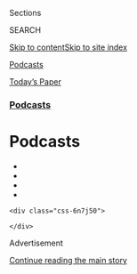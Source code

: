 <div id="app">

<div>

<div class="NYTAppHideMasthead css-zz1s19 e1suatyy0">

<div class="section css-ui9rw0 e1suatyy2">

<div class="css-11hrj97 er09x8g0">

<div class="css-6n7j50">

</div>

<span class="css-1dv1kvn">Sections</span>

<div class="css-10488qs">

<span class="css-1dv1kvn">SEARCH</span>

</div>

[Skip to content](#site-content)[Skip to site
index](#site-index)

</div>

<div id="masthead-section-label" class="css-1fnb9ct eaxe0e00">

[Podcasts](https://www.nytimes3xbfgragh.onion/spotlight/podcasts)

</div>

<div class="css-10698na e1huz5gh0">

</div>

</div>

<div id="masthead-bar-one" class="section hasLinks css-15hmgas e1csuq9d3">

<div class="css-uqyvli e1csuq9d0">

</div>

<div class="css-1uqjmks e1csuq9d1">

</div>

<div class="css-9e9ivx">

[](https://myaccount.nytimes3xbfgragh.onion/auth/login?response_type=cookie&client_id=vi)

</div>

<div class="css-1bvtpon e1csuq9d2">

[Today’s
Paper](https://www.nytimes3xbfgragh.onion/section/todayspaper)

</div>

</div>

</div>

</div>

<div data-aria-hidden="false">

<div id="site-content" data-role="main">

<div id="collection-podcasts" class="section css-15h4p1b e9abtgs0">

<div class="css-1j21atc e1svk9qx1">

<div class="css-fmiefx e1svk9qx2">

<div class="css-1hk7r2m eu54l5x0">

<div id="sponsor-wrapper" class="css-7a1pgi eaca97t0" type="sponsor" hidden="">

<div id="sponsor-slug" class="css-1l4mleb eaca97t1" hidden="">

Supported by

</div>

[Continue reading the main
story](#after-sponsor)

<div id="sponsor" class="ad sponsor-wrapper" style="text-align:left;height:100%;display:block">

</div>

<div id="after-sponsor">

</div>

</div>

</div>

### <span class="css-hue6tr ezz4tcd1">[Podcasts](/spotlight/podcasts)</span>

</div>

<div class="css-nfcc9b e1svk9qx3">

<div class="css-vl9dhg e1svk9qx5">

<div class="css-1nrhkj6 e1svk9qx6">

# Podcasts

<div class="follow-button-placeholder" data-collection-id="">

</div>

<div class="css-d8bdto" data-role="toolbar" data-aria-label="Social Media Share buttons, Save button, and Comments Panel with current comment count" data-testid="share-tools">

  - 
  - 
  - 
  - 
    
    <div class="css-6n7j50">
    
    </div>

</div>

</div>

</div>

</div>

<div id="subheader-wrapper" class="css-1kieyps eaca97t0" type="subheader">

<div id="subheader-slug" class="css-1tag3rd eaca97t1">

Advertisement

</div>

[Continue reading the main
story](#after-subheader)

<div id="subheader" class="ad subheader-wrapper" style="text-align:center;height:100%;display:block">

</div>

<div id="after-subheader">

</div>

</div>

</div>

<div class="css-4svvz1 ekkqrpp0">

<div id="collection-highlights-container" class="section css-18l1u7x e46isfb1">

<div class="template-1 css-gfgt40 ekkqrpp1">

## Highlights

1.  ![<span class="css-kvjpws e1oaj3zl2"><span class="css-1dv1kvn">Credit</span>Chris
    Creese for The New York
    Times</span>](https://static01.graylady3jvrrxbe.onion/images/2020/07/30/us/politics/04daily/merlin_175126236_6c5d937a-ab38-460a-87aa-892bfd358495-jumbo.jpg)
    
    <div class="css-gjijuv">
    
    ### The Daily
    
    ## [Is the U.S. Ready to Vote by Mail?](/2020/08/04/podcasts/the-daily/mail-in-voting-president-trump.html)
    
    What we’ve learned from the very different experiences of two
    states, Georgia and
    Montana.
    
    <span class="css-me3p27"></span>
    
    </div>

2.  ![<span class="css-1nk1g0h e1oaj3zl2"><span class="css-1dv1kvn">Credit</span>Brian
    Rea</span>](https://static01.graylady3jvrrxbe.onion/images/2017/01/27/fashion/29modern/29modern-videoLarge.jpg)
    
    <div class="css-10wtrbd">
    
    ### Modern Love Podcast
    
    ## [Modern Love Podcast: Zawe Ashton Reads ‘Confronting Race, Religion and Her Heart’](/2020/06/24/style/modern-love-podcast-zawe-ashton.html)
    
    The “Velvet Buzzsaw” actress reads an essay about interracial
    relationships and
    self-acceptance.
    
    <span class="css-me3p27"></span>
    
    </div>

3.  ![<span class="css-1nk1g0h e1oaj3zl2"><span class="css-1dv1kvn">Credit</span></span>](https://static01.graylady3jvrrxbe.onion/images/2020/05/30/podcasts/rabbit-hole-album-art-article-pages/rabbit-hole-album-art-article-pages-videoLarge-v3.jpg)
    
    <div class="css-10wtrbd">
    
    ### Rabbit Hole
    
    ## [Eight: ‘We Go All’](/2020/06/04/podcasts/rabbit-hole-qanon-youtube-tiktok-virus.html)
    
    One QAnon believer’s journey through faith and loss — and what
    becomes of reality as we move
    online.
    
    <span class="css-me3p27"></span>
    
    </div>

4.  ![<span class="css-1nk1g0h e1oaj3zl2"><span class="css-1dv1kvn">Credit</span>Davide
    Barco</span>](https://static01.graylady3jvrrxbe.onion/images/2020/07/22/sports/00Baseball-Preview-copy/00Baseball-Preview-videoLarge.jpg)
    
    <div class="css-10wtrbd">
    
    ### the daily newsletter
    
    ## [Life Without Sports?](/2020/07/31/podcasts/daily-newsletter-baseball-season-serial.html)
    
    It’s “deeply boring,” our producer
    reports.
    
    <span class="css-me3p27"></span><span class="css-1dydysp e4e4i5l3"></span><span class="css-9voj2j">By
    <span class="css-1baulvz last-byline" itemprop="name">Daniel
    Guillemette</span></span>
    
    </div>

</div>

</div>

<div id="mid1-wrapper" class="css-1mn4oms eaca97t0" type="rank">

<div id="mid1-slug" class="css-1tag3rd eaca97t1">

Advertisement

</div>

[Continue reading the main
story](#after-mid1)

<div id="mid1" class="ad mid1-wrapper" style="text-align:center;height:100%;display:block">

</div>

<div id="after-mid1">

</div>

</div>

<div class="section 4-band css-jhqenn ep7jkp60">

## [The Daily](/column/the-daily)

[More in The Daily
    »](/column/the-daily)

1.  ![<span class="css-1hhnwbi e1oaj3zl2"><span class="css-1dv1kvn">Credit</span></span>](https://static01.graylady3jvrrxbe.onion/images/2020/06/24/business/03daily/24michigan-arrest1-videoLarge.jpg)
    
    <div class="css-10wtrbd">
    
    ## [Wrongfully Accused by an Algorithm](/2020/08/03/podcasts/the-daily/algorithmic-justice-racism.html)
    
    In what may be the first known case of its kind, a faulty facial
    recognition match led to a Michigan man’s arrest for a crime he did
    not
    commit.
    
    <span class="css-me3p27"></span>
    
    </div>

2.  ![<span class="css-1hhnwbi e1oaj3zl2"><span class="css-1dv1kvn">Credit</span></span>](https://static01.graylady3jvrrxbe.onion/images/2018/01/21/magazine/21mag-femaleanger1-copy/21mag-femaleanger1-videoLarge.jpg)
    
    <div class="css-10wtrbd">
    
    ## [The Sunday Read: ‘On Female Rage’](/2020/08/02/podcasts/the-daily/on-female-rage.html)
    
    “I used to insist I didn’t get angry. Not
    anymore.”
    
    <span class="css-me3p27"></span>
    
    </div>

3.  ![<span class="css-1hhnwbi e1oaj3zl2"><span class="css-1dv1kvn">Credit</span></span>](https://static01.graylady3jvrrxbe.onion/images/2020/07/12/us/politics/31daily/00dc-army-metoo-videoLarge.jpg)
    
    <div class="css-10wtrbd">
    
    ## [A \#MeToo Moment in the Military](/2020/07/31/podcasts/the-daily/vanessa-guillen-military-metoo.html)
    
    What happened to 20-year-old Specialist Vanessa Guillen, and how the
    United States
    responded.
    
    <span class="css-me3p27"></span>
    
    </div>

4.  ![<span class="css-1hhnwbi e1oaj3zl2"><span class="css-1dv1kvn">Credit</span></span>](https://static01.graylady3jvrrxbe.onion/images/2020/07/30/reader-center/30daily/merlin_175077825_5ebc931b-baa1-489a-960c-34e4d845e997-videoLarge.jpg)
    
    <div class="css-10wtrbd">
    
    ## [The Big Tech Hearing](/2020/07/30/podcasts/the-daily/congress-facebook-amazon-google-apple.html)
    
    A grilling on the power of digital giants in the internet
    age.
    
    <span class="css-me3p27"></span>
    
    </div>

5.  ![<span class="css-1hhnwbi e1oaj3zl2"><span class="css-1dv1kvn">Credit</span></span>](https://static01.graylady3jvrrxbe.onion/images/2020/07/26/world/29daily/merlin_157181268_478b9364-1e98-4d34-a4af-7e959f4ae9a8-videoLarge.jpg)
    
    <div class="css-10wtrbd">
    
    ## [Confronting China](/2020/07/29/podcasts/the-daily/china-trump-foreign-policy.html)
    
    Some members of the Trump administration believe the superpower
    country poses an existential threat to the U.S. — one they are
    working to address now.
    
    <span class="css-me3p27"></span>
    
    </div>

</div>

<div class="section 5-band css-jhqenn ep7jkp60">

## [Modern Love Podcast](/column/modern-love-podcast)

[More in Modern Love Podcast
    »](/column/modern-love-podcast)

1.  ![<span class="css-1hhnwbi e1oaj3zl2"><span class="css-1dv1kvn">Credit</span>Brian
    Rea</span>](https://static01.graylady3jvrrxbe.onion/images/2020/06/19/fashion/23ML-jaramillo/merlin_154561071_143c362c-fcb7-4d88-8ae2-c938777c91b0-videoLarge.jpg)
    
    <div class="css-10wtrbd">
    
    ## [Modern Love Podcast: Ncuti Gatwa Reads ‘Why Can’t Men Say “I Love You” to Each Other?’](/2020/06/17/style/modern-love-podcast-ncuti-gatwa.html)
    
    The “Sex Education” star reads an essay about the oppressive codes
    regulating male
    behavior.
    
    <span class="css-me3p27"></span>
    
    </div>

2.  ![<span class="css-1hhnwbi e1oaj3zl2"><span class="css-1dv1kvn">Credit</span>David
    Chelsea</span>](https://static01.graylady3jvrrxbe.onion/images/2006/09/01/fashion/03LOVE_ready/03LOVE_ready-videoLarge-v3.jpg)
    
    <div class="css-10wtrbd">
    
    ## [Modern Love Podcast: Lorraine Toussaint Reads ‘Race Wasn’t an Issue to Him, Which Was an Issue to Me’](/2020/06/10/style/modern-love-podcast-lorraine-toussant-updated-poscript.html)
    
    This week, the Modern Love podcast revisits an essay about the need
    to acknowledge race in interracial
    relationships.
    
    <span class="css-me3p27"></span>
    
    </div>

3.  ![<span class="css-1hhnwbi e1oaj3zl2"><span class="css-1dv1kvn">Credit</span>David
    Chelsea</span>](https://static01.graylady3jvrrxbe.onion/images/2005/10/02/fashion/02MODERNLOVE/02MODERNLOVE-videoLarge.jpg)
    
    <div class="css-10wtrbd">
    
    ## [Modern Love Podcast: Hasan Minhaj Reads ‘Researching Jenna, Discovering Myself’](/2020/06/03/style/modern-love-podcast-hasan-minhaj.html)
    
    The host of “Patriot Act” reads an essay about how past trauma
    informs the
    present.
    
    <span class="css-me3p27"></span>
    
    </div>

4.  ![<span class="css-1hhnwbi e1oaj3zl2"><span class="css-1dv1kvn">Credit</span>Brian
    Rea</span>](https://static01.graylady3jvrrxbe.onion/images/2018/05/24/fashion/13LOVE/13LOVE-videoLarge.jpg)
    
    <div class="css-10wtrbd">
    
    ## [Modern Love Podcast: Saoirse Ronan Reads ‘Grappling With the Language of Love’](/2020/05/27/style/modern-love-podcast-saoirse-ronan.html)
    
    The Golden Globe winning actress reads an essay about a relationship
    limited by the lack of a common
    language.
    
    <span class="css-me3p27"></span>
    
    </div>

5.  ![<span class="css-1hhnwbi e1oaj3zl2"><span class="css-1dv1kvn">Credit</span>Brian
    Rea</span>](https://static01.graylady3jvrrxbe.onion/images/2018/02/18/fashion/18MODERNLOVE/18MODERNLOVE-videoLarge.jpg)
    
    <div class="css-10wtrbd">
    
    ## [Modern Love Podcast: Jameela Jamil Reads ‘How ‘Lolita’ Freed Me From My Own Humbert’](/2020/05/20/style/modern-love-podcast-jameela-jamil.html)
    
    The actress from “The Good Place” and the host of the “I Weigh”
    podcast reads an essay about escaping sexual abuse.
    
    <span class="css-me3p27"></span>
    
    </div>

</div>

<div id="mid2-wrapper" class="css-1mn4oms eaca97t0" type="rank">

<div id="mid2-slug" class="css-1tag3rd eaca97t1">

Advertisement

</div>

[Continue reading the main
story](#after-mid2)

<div id="mid2" class="ad mid2-wrapper" style="text-align:center;height:100%;display:block">

</div>

<div id="after-mid2">

</div>

</div>

<div class="section 4-band css-jhqenn ep7jkp60">

## [Still Processing](/column/still-processing-podcast)

[More in Still Processing
    »](/column/still-processing-podcast)

1.  ![<span class="css-1hhnwbi e1oaj3zl2"><span class="css-1dv1kvn">Credit</span>Chase
    Hall for The New York
    Times</span>](https://static01.graylady3jvrrxbe.onion/images/2020/07/23/multimedia/23stillprocessing-pix/23stillprocessing-pix-videoLarge.jpg)
    
    <div class="css-10wtrbd">
    
    ## [Ziwe May Destroy Hamilton](/2020/07/23/podcasts/hamilton-ziwe-discomfort.html)
    
    Welcome to the Age of
    Discomfort
    
    <span class="css-me3p27"></span><span class="css-1dydysp e4e4i5l3"></span><span class="css-9voj2j">By
    <span class="css-1baulvz" itemprop="name">Wesley Morris</span> and
    <span class="css-1baulvz last-byline" itemprop="name">Jenna
    Wortham</span></span>
    
    </div>

2.  ![<span class="css-1hhnwbi e1oaj3zl2"><span class="css-1dv1kvn">Credit</span></span>](https://static01.graylady3jvrrxbe.onion/images/2020/07/18/multimedia/16stillprocessing-pix/16stillprocessing-pix-videoLarge.jpg)
    
    <div class="css-10wtrbd">
    
    ## [Reparations for Aunt Jemima\!](/2020/07/16/podcasts/reparations-for-aunt-jemima.html)
    
    We explore the erasure of Aunt Jemima and the reconciliation of that
    icon.
    
    <span class="css-me3p27"></span><span class="css-1dydysp e4e4i5l3"></span><span class="css-9voj2j">By
    <span class="css-1baulvz" itemprop="name">Wesley Morris</span> and
    <span class="css-1baulvz last-byline" itemprop="name">Jenna
    Wortham</span></span>
    
    </div>

3.  ![<span class="css-1hhnwbi e1oaj3zl2"><span class="css-1dv1kvn">Credit</span></span>](https://static01.graylady3jvrrxbe.onion/images/2020/07/12/podcasts/09stillprocessing-image/09stillprocessing-image-videoLarge-v2.jpg)
    
    <div class="css-10wtrbd">
    
    ## [So Y’all Finally Get It](/2020/07/09/podcasts/still-processing-black-lives-matter.html)
    
    America just won’t let us
    rest.
    
    <span class="css-me3p27"></span><span class="css-1dydysp e4e4i5l3"></span><span class="css-9voj2j">By
    <span class="css-1baulvz" itemprop="name">Wesley Morris</span> and
    <span class="css-1baulvz last-byline" itemprop="name">Jenna
    Wortham</span></span>
    
    </div>

4.  ![<span class="css-1hhnwbi e1oaj3zl2"><span class="css-1dv1kvn">Credit</span></span>](https://static01.graylady3jvrrxbe.onion/images/2020/05/16/podcasts/14stillprocessing-image/14stillprocessing-image-videoLarge.jpg)
    
    <div class="css-10wtrbd">
    
    ## [New Loop, America](/2020/05/14/podcasts/still-processing-westworld-hollywood-utopia-dystopia.html)
    
    How dystopian and utopian shows like “Westworld” and “Hollywood” can
    help us map out a better
    future.
    
    <span class="css-me3p27"></span><span class="css-1dydysp e4e4i5l3"></span><span class="css-9voj2j">By
    <span class="css-1baulvz" itemprop="name">Wesley Morris</span> and
    <span class="css-1baulvz last-byline" itemprop="name">Jenna
    Wortham</span></span>
    
    </div>

5.  ![<span class="css-1hhnwbi e1oaj3zl2"><span class="css-1dv1kvn">Credit</span></span>](https://static01.graylady3jvrrxbe.onion/images/2020/04/28/pageoneplus/28sondheimjp-sp/28sondheimjp-sp-videoLarge-v7.jpg)
    
    <div class="css-10wtrbd">
    
    ## [Does This Phone Make Me Look Human?](/2020/05/07/podcasts/still-processing-internet-vulnerability-sondheim-parks-recreation.html)
    
    The internet is bringing us closer together — but will the intimacy
    last?
    
    <span class="css-me3p27"></span><span class="css-1dydysp e4e4i5l3"></span><span class="css-9voj2j">By
    <span class="css-1baulvz" itemprop="name">Wesley Morris</span> and
    <span class="css-1baulvz last-byline" itemprop="name">Jenna
    Wortham</span></span>
    
    </div>

</div>

<div class="section 4-band css-jhqenn ep7jkp60">

## [Popcast](/column/popcast-pop-music-podcast)

[More in Popcast
    »](/column/popcast-pop-music-podcast)

1.  ![<span class="css-1hhnwbi e1oaj3zl2"><span class="css-1dv1kvn">Credit</span>Beth
    Garrabrant</span>](https://static01.graylady3jvrrxbe.onion/images/2020/08/04/arts/04popcast/merlin_174962052_3ba6f89c-ca2a-4420-98b8-a5a3594f22db-videoLarge.jpg)
    
    <div class="css-10wtrbd">
    
    ## [Answering Your Questions About Taylor Swift’s ‘Folklore’](/2020/08/04/arts/music/taylor-swift-folklore-questions.html)
    
    Readers asked about Bon Iver, country music, Jack Antonoff and
    more.
    
    <span class="css-me3p27"></span>
    
    </div>

2.  ![<span class="css-1hhnwbi e1oaj3zl2"><span class="css-1dv1kvn">Credit</span>Valerie
    Macon/Agence France-Presse — Getty
    Images</span>](https://static01.graylady3jvrrxbe.onion/images/2020/07/27/arts/27popcast/27popcast-videoLarge.jpg)
    
    <div class="css-10wtrbd">
    
    ## [Taylor Swift’s ‘Folklore’: Let’s Discuss](/2020/07/27/arts/music/popcast-taylor-swift-folklore.html)
    
    On an album made entirely in quarantine, the singer and songwriter
    embarks in a fresh
    direction.
    
    <span class="css-me3p27"></span>
    
    </div>

3.  ![<span class="css-1hhnwbi e1oaj3zl2"><span class="css-1dv1kvn">Credit</span>Yara
    Nardi/Reuters</span>](https://static01.graylady3jvrrxbe.onion/images/2020/07/20/arts/20popcast/20popcast-videoLarge.jpg)
    
    <div class="css-10wtrbd">
    
    ## [Remembering Ennio Morricone, the Film Score Maestro](/2020/07/20/arts/music/popcast-ennio-morricone.html)
    
    His music was dynamic, bold and idiosyncratic, setting a high bar
    for composers connecting sound and
    vision.
    
    <span class="css-me3p27"></span>
    
    </div>

4.  ![<span class="css-1hhnwbi e1oaj3zl2"><span class="css-1dv1kvn">Credit</span>Theo
    Wargo/Getty Images for
    Directv</span>](https://static01.graylady3jvrrxbe.onion/images/2020/07/11/arts/09popcast/09popcast-videoLarge.jpg)
    
    <div class="css-10wtrbd">
    
    ## [The Timely Agitation of Run the Jewels](/2020/07/09/arts/music/popcast-run-the-jewels.html)
    
    Killer Mike and El-P’s anti-government and pro-justice hip-hop feels
    like it anticipated the current
    moment.
    
    <span class="css-me3p27"></span>
    
    </div>

5.  ![<span class="css-1hhnwbi e1oaj3zl2"><span class="css-1dv1kvn">Credit</span>Stephanie
    Keith/Getty
    Images</span>](https://static01.graylady3jvrrxbe.onion/images/2020/06/29/arts/29popcast/29popcast-videoLarge.jpg)
    
    <div class="css-10wtrbd">
    
    ## [Pop Superfans Are Getting Politically Active. What Happens Next?](/2020/06/30/arts/music/popcast-superfans-politics.html)
    
    A subset of passionate listeners are asking for more of their heroes
    than simply music.
    
    <span class="css-me3p27"></span>
    
    </div>

</div>

<div id="mid3-wrapper" class="css-1mn4oms eaca97t0" type="rank">

<div id="mid3-slug" class="css-1tag3rd eaca97t1">

Advertisement

</div>

[Continue reading the main
story](#after-mid3)

<div id="mid3" class="ad mid3-wrapper" style="text-align:center;height:100%;display:block">

</div>

<div id="after-mid3">

</div>

</div>

<div class="section 4-band css-jhqenn ep7jkp60">

## [The Book Review](/column/book-review-podcast)

[More in The Book Review
    »](/column/book-review-podcast)

1.  ![<span class="css-1hhnwbi e1oaj3zl2"><span class="css-1dv1kvn">Credit</span></span>](https://static01.graylady3jvrrxbe.onion/images/2020/07/31/books/31pod-cover/31pod-cover-videoLarge.jpg)
    
    <div class="css-10wtrbd">
    
    ## [The ‘Seductive Lure’ of Authoritarianism](/2020/07/31/books/review/podcast-twilight-democracy-anne-applebaum-eat-buddha-barbara-demick.html)
    
    Anne Applebaum discusses “Twilight of Democracy,” and Barbara Demick
    talks about “Eat the
    Buddha.”
    
    <span class="css-me3p27"></span>
    
    </div>

2.  ![<span class="css-1hhnwbi e1oaj3zl2"><span class="css-1dv1kvn">Credit</span></span>](https://static01.graylady3jvrrxbe.onion/images/2020/07/24/books/24pod-cover/24pod-cover-videoLarge.jpg)
    
    <div class="css-10wtrbd">
    
    ## [The Yearning for the Unexplained](/2020/07/24/books/review/podcast-colin-dickey-unexplained-miles-harvey-king-of-confidence.html)
    
    Colin Dickey talks about “The Unidentified,” and Miles Harvey
    discusses “The King of
    Confidence.”
    
    <span class="css-me3p27"></span>
    
    </div>

3.  ![<span class="css-1hhnwbi e1oaj3zl2"><span class="css-1dv1kvn">Credit</span></span>](https://static01.graylady3jvrrxbe.onion/images/2020/07/09/books/17podcover/17podcover-videoLarge-v2.png)
    
    <div class="css-10wtrbd">
    
    ## [Newt Gingrich and the Dawn of an Era](/2020/07/17/books/review/podcast-julian-zelizer-burning-down-house-newt-gingrich-notes-silencing-lacy-crawford.html)
    
    Julian E. Zelizer talks about “Burning Down the House,” and Lacy
    Crawford talks about “Notes on a
    Silencing.”
    
    <span class="css-me3p27"></span>
    
    </div>

4.  ![<span class="css-1hhnwbi e1oaj3zl2"><span class="css-1dv1kvn">Credit</span></span>](https://static01.graylady3jvrrxbe.onion/images/2020/07/06/books/review/00Mendelsohn-utopia/00Mendelsohn-utopia-videoLarge-v2.jpg)
    
    <div class="css-10wtrbd">
    
    ## [David Mitchell’s Vast and Tangled Universe](/2020/07/10/books/review/david-mitchell-utopia-avenue-daniel-mendelsohn-biggest-bluff-poker-maria-konnikova.html)
    
    Daniel Mendelsohn discusses Mitchell’s career and new novel, “Utopia
    Avenue,” and Maria Konnikova talks about “The Biggest
    Bluff.”
    
    <span class="css-me3p27"></span>
    
    </div>

5.  ![<span class="css-1hhnwbi e1oaj3zl2"><span class="css-1dv1kvn">Credit</span></span>](https://static01.graylady3jvrrxbe.onion/images/2020/07/03/books/03pod-cover/03pod-cover-videoLarge.jpg)
    
    <div class="css-10wtrbd">
    
    ## [Jules Feiffer on His Long, Varied Career](/2020/07/03/books/review/podcast-jules-feiffer-smart-george-steve-inskeep-imperfect-union.html)
    
    Feiffer talks about his new picture book and more, and Steve Inskeep
    discusses “Imperfect Union.”
    
    <span class="css-me3p27"></span>
    
    </div>

</div>

<div class="section 5-band css-jhqenn ep7jkp60">

## [SUGAR CALLING](/column/sugar-calling)

[More in SUGAR CALLING
    »](/column/sugar-calling)

1.  ![<span class="css-1hhnwbi e1oaj3zl2"><span class="css-1dv1kvn">Credit</span></span>](https://static01.graylady3jvrrxbe.onion/images/2020/05/22/podcasts/20sugar-hajo3/merlin_156628830_b7d4172a-d0ab-42fd-ad2e-f457f44dee06-videoLarge.jpg)
    
    <div class="css-10wtrbd">
    
    ## [‘I Release You, Fear’](/2020/05/20/podcasts/sugar-calling-joy-harjo-poetry-virus.html)
    
    Cheryl Strayed talks with the poet Joy Harjo about beauty,
    prophecies and listening to your spiritual
    council.
    
    <span class="css-me3p27"></span>
    
    </div>

2.  ![<span class="css-1hhnwbi e1oaj3zl2"><span class="css-1dv1kvn">Credit</span></span>](https://static01.graylady3jvrrxbe.onion/images/2020/05/13/podcasts/13sugar-calling/13sugar-calling-videoLarge.jpg)
    
    <div class="css-10wtrbd">
    
    ## [‘There’s a Quiet All Over the World’](/2020/05/13/podcasts/sugar-calling-billy-collins-poetry-virus.html)
    
    Cheryl Strayed talks with the poet Billy Collins about memorization,
    “picture language” and the power of collective
    silence.
    
    <span class="css-me3p27"></span>
    
    </div>

3.  ![<span class="css-1hhnwbi e1oaj3zl2"><span class="css-1dv1kvn">Credit</span></span>](https://static01.graylady3jvrrxbe.onion/images/2020/05/06/podcasts/06sugarcalling/06sugarcalling-videoLarge.jpg)
    
    <div class="css-10wtrbd">
    
    ## [‘Whatever We Have, We Have to Work With It’](/2020/05/06/podcasts/sugar-calling-alice-walker-quarantine-virus.html)
    
    Cheryl Strayed talks with the writer Alice Walker about ancestors,
    solitude and the time it takes to
    heal.
    
    <span class="css-me3p27"></span>
    
    </div>

4.  ![<span class="css-1hhnwbi e1oaj3zl2"><span class="css-1dv1kvn">Credit</span></span>](https://static01.graylady3jvrrxbe.onion/images/2020/04/29/podcasts/29sugarcalliing-blume-sub/29sugarcalliing-blume-sub-videoLarge.jpg)
    
    <div class="css-10wtrbd">
    
    ## [‘This Terrible Thing Is Happening, but the World Goes On.’](/2020/04/29/podcasts/sugar-calling-judy-blume-quarantine-virus.html)
    
    Cheryl Strayed talks with the author Judy Blume about raising teens,
    losing religion and writing it all
    down.
    
    <span class="css-me3p27"></span>
    
    </div>

5.  ![<span class="css-1hhnwbi e1oaj3zl2"><span class="css-1dv1kvn">Credit</span></span>](https://static01.graylady3jvrrxbe.onion/images/2020/04/27/podcasts/22sugarcalling/22sugarcalling-videoLarge.jpg)
    
    <div class="css-10wtrbd">
    
    ## [‘You Don’t Take Dictation. You Find the Truth.’](/2020/04/22/podcasts/sugar-calling-amy-tan-quarantine-virus.html)
    
    Cheryl Strayed talks with the writer Amy Tan about family and the
    long arc of resilience.
    
    <span class="css-me3p27"></span>
    
    </div>

</div>

<div id="mid4-wrapper" class="css-1mn4oms eaca97t0" type="rank">

<div id="mid4-slug" class="css-1tag3rd eaca97t1">

Advertisement

</div>

[Continue reading the main
story](#after-mid4)

<div id="mid4" class="ad mid4-wrapper" style="text-align:center;height:100%;display:block">

</div>

<div id="after-mid4">

</div>

</div>

</div>

<div class="css-185go5a e1o5byef0">

<div class="css-15cbhtu">

  - [Latest](#stream-panel)
  - <span class="css-6n7j50">Search</span>
    <div class="control">
    <div class="label-container css-1dv1kvn">
    Search
    </div>
    <div class="css-wm4t3d">
    **<span id="clear-search-input" class="css-1dv1kvn">Clear this text
    input</span>
    </div>
    </div>
    <span class="css-1iovbfw"></span>

<div id="stream-panel" class="section css-8msx5b e1jz0cab1">

<div class="css-13mho3u">

1.  
    
    <div class="css-1cp3ece">
    
    <div class="css-1l4spti">
    
    [](/2020/07/30/podcasts/nice-white-parents-reading-list.html)
    
    <div class="css-79elbk">
    
    ![](https://static01.graylady3jvrrxbe.onion/images/2019/06/02/books/review/30nwp-promo-reading/02Kendi-thumbWide.jpg?quality=75&auto=webp&disable=upscale)
    
    </div>
    
    ## The Reading List Behind ‘Nice White Parents’
    
    Everyone wants what’s best for their children’s education. But who
    gets to decide what’s best? The reporter behind our new podcast from
    Serial shares the books that helped her answer that question.
    
    <div class="css-1nqbnmb ea5icrr0">
    
    By <span class="css-1n7hynb">Chana
    Joffe-Walt</span>
    
    </div>
    
    </div>
    
    <div class="css-1lc2l26 e1xfvim33">
    
    </div>
    
    </div>

2.  
    
    <div class="css-1cp3ece">
    
    <div class="css-1l4spti">
    
    [](/2020/07/30/podcasts/nice-white-parents-serial-2.html)
    
    <div class="css-79elbk">
    
    ![](https://static01.graylady3jvrrxbe.onion/images/2020/07/30/podcasts/30nwp-art/nice-white-parents-album-art-thumbWide.jpg?quality=75&auto=webp&disable=upscale)
    
    </div>
    
    ## ‘I Still Believe in It’
    
    White parents in the 1960s fought to be part of a new, racially
    integrated school in Brooklyn. So why did their children never
    attend?
    
    <div class="css-1nqbnmb ea5icrr0">
    
    </div>
    
    </div>
    
    <div class="css-1lc2l26 e1xfvim33">
    
    </div>
    
    </div>

3.  
    
    <div class="css-1cp3ece">
    
    <div class="css-1l4spti">
    
    [](/2020/07/30/podcasts/nice-white-parents-serial.html)
    
    <div class="css-79elbk">
    
    ![](https://static01.graylady3jvrrxbe.onion/images/2020/07/30/podcasts/30nwp-art/nice-white-parents-album-art-thumbWide.jpg?quality=75&auto=webp&disable=upscale)
    
    </div>
    
    ## The Book of Statuses
    
    A group of parents takes one big step
    together.
    
    <div class="css-1nqbnmb ea5icrr0">
    
    </div>
    
    </div>
    
    <div class="css-1lc2l26 e1xfvim33">
    
    </div>
    
    </div>

4.  
    
    <div class="css-1cp3ece">
    
    <div class="css-1l4spti">
    
    [](/2020/07/28/podcasts/the-daily/unemployment-benefits-coronavirus.html)
    
    <div class="css-79elbk">
    
    ![](https://static01.graylady3jvrrxbe.onion/images/2020/07/23/business/28daily/23virus-uiexplain1-thumbWide.jpg?quality=75&auto=webp&disable=upscale)
    
    </div>
    
    ## Why $600 Checks Are Tearing Republicans Apart
    
    As Republicans consider whether to extend weekly payments for those
    without work during the pandemic, the election looms
    large.
    
    <div class="css-1nqbnmb ea5icrr0">
    
    </div>
    
    </div>
    
    <div class="css-1lc2l26 e1xfvim33">
    
    </div>
    
    </div>

5.  
    
    <div class="css-1cp3ece">
    
    <div class="css-1l4spti">
    
    [](/2020/07/27/podcasts/the-daily/new-york-hospitals-covid.html)
    
    <div class="css-79elbk">
    
    ![](https://static01.graylady3jvrrxbe.onion/images/2020/07/27/world/27daily-hospitals/merlin_172404552_f4e79cbc-7bf0-488a-a220-9f945e56e065-thumbWide.jpg?quality=75&auto=webp&disable=upscale)
    
    </div>
    
    ## The Mistakes New York Made
    
    An investigation into hospitals during the peak of the city’s
    coronavirus outbreak exposed significant disparities in health
    care.
    
    <div class="css-1nqbnmb ea5icrr0">
    
    </div>
    
    </div>
    
    <div class="css-1lc2l26 e1xfvim33">
    
    </div>
    
    </div>

6.  
    
    <div class="css-1cp3ece">
    
    <div class="css-1l4spti">
    
    [](/2020/07/26/podcasts/the-daily/the-accusation-the-sunday-read.html)
    
    <div class="css-79elbk">
    
    ![](https://static01.graylady3jvrrxbe.onion/images/2020/03/22/magazine/26audm-2/22mag-titleix-thumbWide.jpg?quality=75&auto=webp&disable=upscale)
    
    </div>
    
    ## The Sunday Read: ‘The Accusation’
    
    An examination of the truth, in a moment when facts can seem
    malleable.
    
    <div class="css-1nqbnmb ea5icrr0">
    
    </div>
    
    </div>
    
    <div class="css-1lc2l26 e1xfvim33">
    
    </div>
    
    </div>

7.  
    
    <div class="css-1cp3ece">
    
    <div class="css-1l4spti">
    
    [](/2020/07/24/podcasts/daily-newsletter-schools-reopening-summer-playlist.html)
    
    <div class="css-79elbk">
    
    ![](https://static01.graylady3jvrrxbe.onion/images/2020/07/10/science/24daily-newsletter-image1/merlin_174095748_6b11e6ba-a408-471e-8a73-9bf945b568d9-thumbWide.jpg?quality=75&auto=webp&disable=upscale)
    
    </div>
    
    ### <span class="css-m70j1g">the daily newsletter</span>
    
    ## Answering Your Questions About School Reopenings
    
    And a summer mixtape. Because school hasn’t started just yet.
    
    <div class="css-1nqbnmb ea5icrr0">
    
    By <span class="css-1n7hynb">Pam
    Belluck</span>
    
    </div>
    
    </div>
    
    <div class="css-1lc2l26 e1xfvim33">
    
    </div>
    
    </div>

8.  
    
    <div class="css-1cp3ece">
    
    <div class="css-1l4spti">
    
    [](/2020/07/24/podcasts/the-daily/mlb-baseball-season-coronavirus.html)
    
    <div class="css-79elbk">
    
    ![](https://static01.graylady3jvrrxbe.onion/images/2020/07/22/sports/24daily/merlin_174785379_4055717e-72ea-458c-bb74-6f70c40f7b11-thumbWide.jpg?quality=75&auto=webp&disable=upscale)
    
    </div>
    
    ## The Battle for a Baseball Season
    
    A conversation with the commissioner of Major League Baseball about
    the path to this season’s
    start.
    
    <div class="css-1nqbnmb ea5icrr0">
    
    </div>
    
    </div>
    
    <div class="css-1lc2l26 e1xfvim33">
    
    </div>
    
    </div>

9.  
    
    <div class="css-1cp3ece">
    
    <div class="css-1l4spti">
    
    [](/2020/07/23/podcasts/nice-white-parents-serial.html)
    
    <div class="css-79elbk">
    
    ![](https://static01.graylady3jvrrxbe.onion/images/2020/07/21/podcasts/nice-white-parents-album-art/nice-white-parents-album-art-thumbWide.jpg?quality=75&auto=webp&disable=upscale)
    
    </div>
    
    ## Introducing: Nice White Parents
    
    A new limited series about building a better school system, and what
    gets in the way. “Nice White Parents” — coming July 30 from Serial
    Productions, brought to you by The New York
    Times.
    
    <div class="css-1nqbnmb ea5icrr0">
    
    </div>
    
    </div>
    
    <div class="css-1lc2l26 e1xfvim33">
    
    </div>
    
    </div>

10. 
    
    <div class="css-1cp3ece">
    
    <div class="css-1l4spti">
    
    [](/2020/07/23/podcasts/the-daily/portland-protests.html)
    
    <div class="css-79elbk">
    
    ![](https://static01.graylady3jvrrxbe.onion/images/2020/07/22/us/23daily-image/22portland-tactics02-thumbWide.jpg?quality=75&auto=webp&disable=upscale)
    
    </div>
    
    ## The Showdown in Portland
    
    Why have militarized federal forces been deployed to an American
    city?
    
    <div class="css-1nqbnmb ea5icrr0">
    
    </div>
    
    </div>
    
    <div class="css-1lc2l26 e1xfvim33">
    
    </div>
    
    </div>

<div class="css-13mho3u">

<div class="css-1t62hi8">

<div class="css-1stvaey">

Show
More

<div>

<div style="border:0;clip:rect(0 0 0 0);height:1px;margin:-1px;overflow:hidden;white-space:nowrap;padding:0;width:1px;position:absolute" data-role="log" data-aria-live="assertive">

</div>

<div style="border:0;clip:rect(0 0 0 0);height:1px;margin:-1px;overflow:hidden;white-space:nowrap;padding:0;width:1px;position:absolute" data-role="log" data-aria-live="assertive">

</div>

<div style="border:0;clip:rect(0 0 0 0);height:1px;margin:-1px;overflow:hidden;white-space:nowrap;padding:0;width:1px;position:absolute" data-role="log" data-aria-live="polite">

</div>

<div style="border:0;clip:rect(0 0 0 0);height:1px;margin:-1px;overflow:hidden;white-space:nowrap;padding:0;width:1px;position:absolute" data-role="log" data-aria-live="polite">

</div>

</div>

</div>

</div>

</div>

</div>

<div class="css-g6hk37 supplemental">

<div id="mid5-wrapper" class="css-10wkyv7 eaca97t0" type="lede">

<div id="mid5-slug" class="css-1tag3rd eaca97t1">

Advertisement

</div>

[Continue reading the main
story](#after-mid5)

<div id="mid5" class="ad mid5-wrapper" style="text-align:center;height:100%;display:block;min-height:250px">

</div>

<div id="after-mid5">

</div>

</div>

<div id="mktg-wrapper" class="css-oxle51 eaca97t0" type="mktg">

<div id="mktg-slug" class="css-1tag3rd eaca97t1">

Advertisement

</div>

[Continue reading the main
story](#after-mktg)

<div id="mktg" class="ad mktg-wrapper" style="text-align:center;height:100%;display:block">

</div>

<div id="after-mktg">

</div>

</div>

</div>

</div>

</div>

</div>

</div>

</div>

## Site Index

<div>

</div>

## Site Information Navigation

  - [© <span>2020</span> <span>The New York Times
    Company</span>](https://help.nytimes3xbfgragh.onion/hc/en-us/articles/115014792127-Copyright-notice)

<!-- end list -->

  - [NYTCo](https://www.nytco.com/)
  - [Contact
    Us](https://help.nytimes3xbfgragh.onion/hc/en-us/articles/115015385887-Contact-Us)
  - [Work with us](https://www.nytco.com/careers/)
  - [Advertise](https://nytmediakit.com/)
  - [T Brand Studio](http://www.tbrandstudio.com/)
  - [Your Ad
    Choices](https://www.nytimes3xbfgragh.onion/privacy/cookie-policy#how-do-i-manage-trackers)
  - [Privacy](https://www.nytimes3xbfgragh.onion/privacy)
  - [Terms of
    Service](https://help.nytimes3xbfgragh.onion/hc/en-us/articles/115014893428-Terms-of-service)
  - [Terms of
    Sale](https://help.nytimes3xbfgragh.onion/hc/en-us/articles/115014893968-Terms-of-sale)
  - [Site
    Map](https://spiderbites.nytimes3xbfgragh.onion)
  - [Help](https://help.nytimes3xbfgragh.onion/hc/en-us)
  - [Subscriptions](https://www.nytimes3xbfgragh.onion/subscription?campaignId=37WXW)

</div>

</div>
